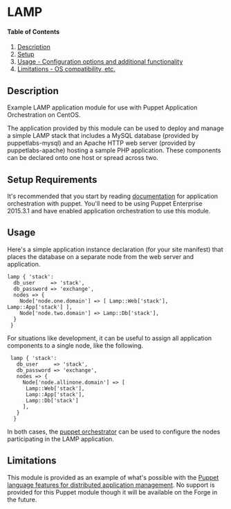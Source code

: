 # LAMP

#### Table of Contents

1. [Description](#description)
1. [Setup](#setup-requirements)
1. [Usage - Configuration options and additional functionality](#usage)
1. [Limitations - OS compatibility, etc.](#limitations)


## Description

Example LAMP application module for use with Puppet Application Orchestration on CentOS.

The application provided by this module can be used to deploy and manage a simple LAMP stack that includes a MySQL database (provided by puppetlabs-mysql) and an Apache HTTP web server (provided by puppetlabs-apache) hosting a sample PHP application. These components can be declared onto one host or spread across two.

## Setup Requirements

It's recommended that you start by reading [documentation](https://docs.puppetlabs.com/pe/latest/app_orchestration_overview.html) for application orchestration with puppet. You'll need to be using Puppet Enterprise 2015.3.1 and have enabled application orchestration to use this module.

## Usage

Here's a simple application instance declaration (for your site manifest) that places the database on a separate node from the web server and application.

```
lamp { 'stack':
  db_user     => 'stack',
  db_password => 'exchange',
  nodes => {
    Node['node.one.domain'] => [ Lamp::Web['stack'], Lamp::App['stack'] ],
    Node['node.two.domain'] => Lamp::Db['stack'],
  }
 }
```

 For situations like development, it can be useful to assign all application components to a single node, like the following.

```
 lamp { 'stack':
   db_user     => 'stack',
   db_password => 'exchange',
   nodes => {
     Node['node.allinone.domain'] => [
      Lamp::Web['stack'],
      Lamp::App['stack'],
      Lamp::Db['stack']
     ],
   }
  }
```

In both cases, the [puppet orchestrator](https://docs.puppetlabs.com/pe/latest/orchestrator_intro.html) can be used to configure the nodes participating in the LAMP application.

## Limitations

This module is provided as an example of what's possible with the [Puppet language features for distributed application management](https://docs.puppetlabs.com/pe/latest/app_orchestration_overview.html#language-extensions-for-application-orchestration-an-overview). No support is provided for this Puppet module though it will be available on the Forge in the future.
